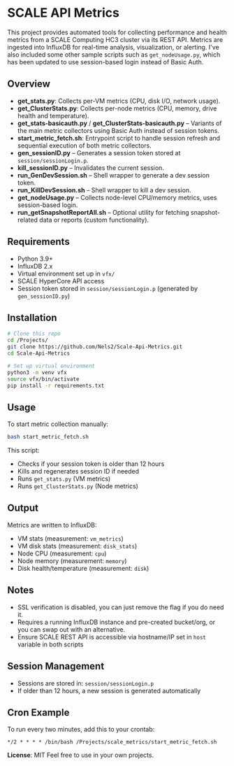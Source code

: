 # SCALE API Metrics

This project provides automated tools for collecting performance and health metrics from a SCALE Computing HC3 cluster via its REST API. Metrics are ingested into InfluxDB for real-time analysis, visualization, or alerting.
I've also included some other sample scripts such as `get_nodeUsage.py`, which has been updated to use session-based login instead of Basic Auth.

## Overview

- **get\_stats.py**: Collects per-VM metrics (CPU, disk I/O, network usage).
- **get\_ClusterStats.py**: Collects per-node metrics (CPU, memory, drive health and temperature).
- **get\_stats-basicauth.py** / **get\_ClusterStats-basicauth.py** – Variants of the main metric collectors using Basic Auth instead of session tokens.
- **start\_metric\_fetch.sh**: Entrypoint script to handle session refresh and sequential execution of both metric collectors.
- **gen\_sessionID.py** – Generates a session token stored at `session/sessionLogin.p`.
- **kill\_sessionID.py** – Invalidates the current session.
- **run\_GenDevSession.sh** – Shell wrapper to generate a dev session token.
- **run\_KillDevSession.sh** – Shell wrapper to kill a dev session.
- **get\_nodeUsage.py** – Collects node-level CPU/memory metrics, uses session-based login.
- **run\_getSnapshotReportAll.sh** – Optional utility for fetching snapshot-related data or reports (custom functionality).


## Requirements

- Python 3.9+
- InfluxDB 2.x
- Virtual environment set up in `vfx/`
- SCALE HyperCore API access
- Session token stored in `session/sessionLogin.p` (generated by `gen_sessionID.py`)

## Installation

```bash
# Clone this repo
cd /Projects/
git clone https://github.com/Nels2/Scale-Api-Metrics.git
cd Scale-Api-Metrics

# Set up virtual environment
python3 -m venv vfx
source vfx/bin/activate
pip install -r requirements.txt
```

## Usage

To start metric collection manually:

```bash
bash start_metric_fetch.sh
```

This script:

- Checks if your session token is older than 12 hours
- Kills and regenerates session ID if needed
- Runs `get_stats.py` (VM metrics)
- Runs `get_ClusterStats.py` (Node metrics)

## Output

Metrics are written to InfluxDB:

- VM stats (measurement: `vm_metrics`)
- VM disk stats (measurement: `disk_stats`)
- Node CPU (measurement: `cpu`)
- Node memory (measurement: `memory`)
- Disk health/temperature (measurement: `disk`)

## Notes

- SSL verification is disabled, you can just remove the flag if you do need it.
- Requires a running InfluxDB instance and pre-created bucket/org, or you can swap out with an alternative.
- Ensure SCALE REST API is accessible via hostname/IP set in `host` variable in both scripts

## Session Management

- Sessions are stored in: `session/sessionLogin.p`
- If older than 12 hours, a new session is generated automatically

## Cron Example

To run every two minutes, add this to your crontab:

```cron
*/2 * * * * /bin/bash /Projects/scale_metrics/start_metric_fetch.sh
```


**License**: MIT
Feel free to use in your own projects.

